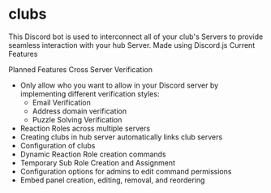 # clubs
This Discord bot is used to interconnect all of your club's Servers to provide seamless interaction with your hub Server. Made using Discord.js
Current Features

Planned Features
Cross Server Verification
- Only allow who you want to allow in your Discord server by implementing different verification styles:
  - Email Verification
  - Address domain verification
  - Puzzle Solving Verification
- Reaction Roles across multiple servers
- Creating clubs in hub server automatically links club servers
- Configuration of clubs
- Dynamic Reaction Role creation commands
- Temporary Sub Role Creation and Assignment
- Configuration options for admins to edit command permissions
- Embed panel creation, editing, removal, and reordering
